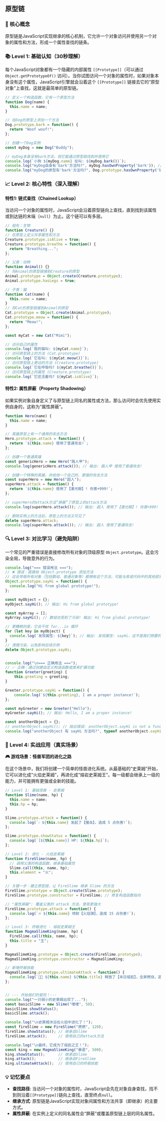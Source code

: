## 原型链

### 🎯 核心概念
原型链是JavaScript实现继承的核心机制，它允许一个对象访问并使用另一个对象的属性和方法，形成一个属性查找的链条。

### 📚 Level 1: 基础认知（30秒理解）
每个JavaScript对象都有一个隐藏的内部属性 `[[Prototype]]`（可以通过 `Object.getPrototypeOf()` 访问）。当你试图访问一个对象的属性时，如果对象本身没有这个属性，JavaScript引擎就会沿着这个 `[[Prototype]]` 链接去它的“原型对象”上查找，这就是最简单的原型链。

```javascript
// 定义一个构造函数，它有一个原型方法
function Dog(name) {
  this.name = name;
}

// 在Dog的原型上添加一个方法
Dog.prototype.bark = function() {
  return "Woof woof!";
};

// 创建一个Dog实例
const myDog = new Dog("Buddy");

// myDog本身没有bark方法，但它能通过原型链找到并使用它
console.log(`小狗 ${myDog.name} 在叫: ${myDog.bark()}`);
console.log("myDog自身有'bark'方法吗?", myDog.hasOwnProperty('bark')); // false
console.log("myDog的原型有'bark'方法吗?", Dog.prototype.hasOwnProperty('bark')); // true
```

### 📈 Level 2: 核心特性（深入理解）

#### 特性1: 链式查找（Chained Lookup）
当访问一个对象的属性时，JavaScript会沿着原型链向上查找，直到找到该属性或到达链的末端（`null`）为止。这个链可以有多层。

```javascript
// 祖先：生物
function Creature() {}
// 在原型上定义共享属性和方法
Creature.prototype.isAlive = true;
Creature.prototype.breathe = function() {
  return "Breathing...";
};

// 父类：动物
function Animal() {}
// 将Animal的原型链接到Creature的原型
Animal.prototype = Object.create(Creature.prototype);
Animal.prototype.hasLegs = true;

// 子类：猫
function Cat(name) {
  this.name = name;
}
// 将Cat的原型链接到Animal的原型
Cat.prototype = Object.create(Animal.prototype);
Cat.prototype.meow = function() {
  return "Meow!";
};

const myCat = new Cat("Mimi");

// 访问自己的属性
console.log(`我的猫叫: ${myCat.name}`);
// 访问原型链上的方法 (Cat.prototype)
console.log(`它在叫: ${myCat.meow()}`);
// 访问原型链上更远的方法 (Creature.prototype)
console.log(`它在呼吸吗? ${myCat.breathe()}`);
// 访问原型链上的属性 (Creature.prototype)
console.log(`它还活着吗? ${myCat.isAlive}`);
```

#### 特性2: 属性屏蔽（Property Shadowing）
如果实例对象自身定义了与原型链上同名的属性或方法，那么访问时会优先使用实例自身的，这称为“属性屏蔽”。

```javascript
function Hero(name) {
  this.name = name;
}

// 英雄原型上有一个通用的攻击方法
Hero.prototype.attack = function() {
  return `${this.name} 使用了普通攻击!`;
};

// 创建一个普通英雄
const genericHero = new Hero("路人甲");
console.log(genericHero.attack()); // 输出: 路人甲 使用了普通攻击!

// 创建一个特殊的英雄，并给他一个自己的、更强的攻击方法
const superHero = new Hero("超人");
superHero.attack = function() {
  return `${this.name} 使用了【激光眼】! 伤害+999!`;
};

// superHero的attack方法“屏蔽”了原型上的attack方法
console.log(superHero.attack()); // 输出: 超人 使用了【激光眼】! 伤害+999!

// 删除实例上的方法后，原型上的方法又可见了
delete superHero.attack;
console.log(superHero.attack()); // 输出: 超人 使用了普通攻击!
```

### 🔍 Level 3: 对比学习（避免陷阱）
一个常见的严重错误是直接修改所有对象的顶级原型 `Object.prototype`。这会污染全局，导致意外的行为。

```javascript
console.log("=== 错误用法 ===");
// ❌ 错误：直接给 Object.prototype 添加方法
// 这会导致所有对象（包括数组、普通对象等）都拥有这个方法，可能与库或代码中的其他部分冲突。
Object.prototype.sayHi = function() {
  console.log("Hi from global prototype!");
};

const myObject = {};
myObject.sayHi(); // 输出: Hi from global prototype!

const myArray = [];
myArray.sayHi(); // 数组也受到了污染! 输出: Hi from global prototype!

// 更糟糕的是，它会干扰 for...in 循环
for (let key in myObject) {
  console.log(`发现属性: ${key}`); // 输出: 发现属性: sayHi，这不是我们想要的！
}
// 清理污染，以免影响后续示例
delete Object.prototype.sayHi;


console.log("\n=== 正确用法 ===");
// ✅ 正确：通过创建自定义构造函数或类来扩展功能
function Greeter(greeting) {
    this.greeting = greeting;
}

Greeter.prototype.sayHi = function() {
    console.log(`${this.greeting}, I am a proper instance!`);
};

const myGreeter = new Greeter("Hello");
myGreeter.sayHi(); // 输出: Hello, I am a proper instance!

const anotherObject = {};
// anotherObject.sayHi(); // 抛出错误: anotherObject.sayHi is not a function，因为它没有被污染
console.log("anotherObject 有 sayHi 方法吗?", typeof anotherObject.sayHi === 'function'); // false
```

### 🚀 Level 4: 实战应用（真实场景）
**🎮 游戏场景：怪兽军团的进化之路**

在这个场景中，我们将创建一个简单的怪兽进化系统。从最基础的“史莱姆”开始，它可以进化成“火焰史莱姆”，再进化成“熔岩史莱姆王”。每一级都会继承上一级的能力，并可能拥有更强或全新的技能。

```javascript
// Level 1: 基础怪兽 - 史莱姆
function Slime(name, hp) {
  this.name = name;
  this.hp = hp;
}

Slime.prototype.attack = function() {
  console.log(`💧 ${this.name} 发起了【撞击】，造成 5 点伤害!`);
};

Slime.prototype.showStatus = function() {
  console.log(`[${this.name}] HP: ${this.hp}`);
};

// Level 2: 进化 - 火焰史莱姆
function FireSlime(name, hp) {
  // 调用父类的构造函数，继承基础属性
  Slime.call(this, name, hp);
  this.element = "火";
}

// 关键一步：建立原型链，让 FireSlime 继承 Slime 的方法
FireSlime.prototype = Object.create(Slime.prototype);
FireSlime.prototype.constructor = FireSlime; // 修复构造函数指向

// "属性屏蔽": 覆盖父类的 attack 方法，使其更强大
FireSlime.prototype.attack = function() {
  console.log(`🔥 ${this.name} 喷射【火焰弹】，造成 15 点伤害!`);
};

// Level 3: 终极进化 - 熔岩史莱姆王
function MagmaSlimeKing(name, hp) {
  FireSlime.call(this, name, hp);
  this.title = "王";
}

MagmaSlimeKing.prototype = Object.create(FireSlime.prototype);
MagmaSlimeKing.prototype.constructor = MagmaSlimeKing;

// 新增终极技能
MagmaSlimeKing.prototype.ultimateAttack = function() {
  console.log(`🌋👑 ${this.name} ${this.title} 释放了【末日熔岩】，全屏燃烧，造成 99 点伤害!`);
};


// --- 开始我们的冒险！---
console.log("一只弱小的史莱姆出现了...");
const basicSlime = new Slime("噗噗", 50);
basicSlime.showStatus();
basicSlime.attack();

console.log("\n史莱姆沐浴在火焰中进化了！");
const fireSlime = new FireSlime("燃燃", 120);
fireSlime.showStatus(); // 继承自Slime
fireSlime.attack();     // 使用自己的attack方法

console.log("\n最终，它成为了熔岩之王！");
const king = new MagmaSlimeKing("暴君", 500);
king.showStatus();      // 继承自Slime
king.attack();          // 继承自FireSlime
king.ultimateAttack();  // 使用自己的终极技能
```

### 💡 记忆要点
- **查找路径**: 当访问一个对象的属性时，JavaScript会先在对象自身查找，找不到则沿着`[[Prototype]]`链向上查找，直至终点`null`。
- **继承方式**: 原型链是JavaScript实现对象间属性和方法共享（即继承）的主要方式。
- **属性屏蔽**: 在实例上定义的同名属性会“屏蔽”或覆盖原型链上层的同名属性。

<!--
metadata:
  syntax: function, constructor
  pattern: inheritance
  api: Object.create, Object.prototype.hasOwnProperty, console.log
  concept: prototype, prototype-chain, inheritance, property-shadowing
  difficulty: advanced
  dependencies: [无]
  related: [js-sec-4-1-2, js-sec-4-1-4]
-->